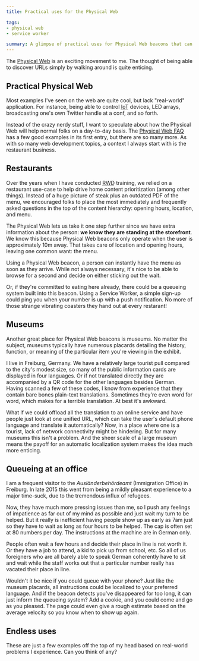 ```yaml
---
title: Practical uses for the Physical Web

tags:
- physical web
- service worker

summary: A glimpse of practical uses for Physical Web beacons that can benefit everyone.
---
```


The [Physical Web](https://google.github.io/physical-web/) is an exciting movement to me. The thought of being able to discover URLs simply by walking around is quite enticing.

## Practical Physical Web

Most examples I've seen on the web are quite cool, but lack "real-world" application. For instance, being able to control <abbr title="Internet of Things">IoT</abbr> devices, LED arrays, broadcasting one's own Twitter handle at a conf, and so forth.

Instead of the crazy nerdy stuff, I want to speculate about how the Physical Web will help normal folks on a day-to-day basis. The [Physical Web FAQ](https://google.github.io/physical-web/faq) has a few good examples in its first entry, but there are so many more. As with so many web development topics, a context I always start with is the restaurant business.

## Restaurants

Over the years when I have conducted <abbr title="Responsive Web Design">RWD</abbr> training, we relied on a restaurant use-case to help drive home content prioritization (among other things). Instead of a huge picture of steak plus an outdated PDF of the menu, we encouraged folks to place the most immediately and frequently asked questions in the top of the content hierarchy: opening hours, location, and menu. 

The Physical Web lets us take it one step further since we have extra information about the person: **we know they are standing at the storefront**. We know this because Physical Web beacons only operate when the user is approximately 10m away. That takes care of location and opening hours, leaving one common want: the menu.

Using a Physical Web beacon, a person can instantly have the menu as soon as they arrive. While not always necessary, it's nice to be able to browse for a second and decide on either sticking out the wait.

Or, if they're committed to eating here already, there could be a queueing system built into this beacon. Using a Service Worker, a simple sign-up could ping you when your number is up with a push notification. No more of those strange vibrating coasters they hand out at every restarant!

## Museums

Another great place for Physical Web beacons is museums. No matter the subject, museums typically have numerous placards detailing the history, function, or meaning of the particular item you're viewing in the exhibit.

I live in Freiburg, Germany. We have a relatively large tourist pull compared to the city's modest size, so many of the public information cards are displayed in four languages. Or if not translated directly they are accompanied by a QR code for the other languages besides German. Having scanned a few of these codes, I know from experience that they contain bare bones plain-text translations. Sometimes they're even word for word, which  makes for a terrible translation. At best it's awkward.

What if we could offload all the translation to an online service and have people just look at one unified URL, which can take the user's default phone language and translate it automatically? Now, in a place where one is a tourist, lack of network connectivity might be hindering. But for many museums this isn't a problem. And the sheer scale of a large museum means the payoff for an automatic localization system makes the idea much more enticing.

## Queueing at an office

I am a frequent visitor to the <em lang="de">Ausländerbehördeamt</em> (Immigration Office) in Freiburg. In late 2015 this went from being a mildly pleasant experience to a major time-suck, due to the tremendous influx of refugees.

Now, they have much more pressing issues than me, so I push any feelings of impatience as far out of my mind as possible and just wait my turn to be helped. But it really is inefficient having people show up as early as 7am just so they have to wait as long as four hours to be helped. The cap is often set at 80 numbers per day. The instructions at the machine are in German only.

People often wait a few hours and decide their place in line is not worth it. Or they have a job to attend, a kid to pick up from school, etc. So all of us foreigners who are all barely able to speak German coherently have to sit and wait while the staff works out that a particular number really has vacated their place in line.

Wouldn't it be nice if you could queue with your phone? Just like the museum placards, all instructions could be localized to your preferred language. And if the beacon detects you've disappeared for too long, it can just inform the queueing system? Add a cookie, and you could come and go as you pleased. The page could even give a rough estimate based on the average velocity so you know when to show up again.

## Endless uses

These are just a few examples off the top of my head based on real-world problems I experience. Can you think of any?
